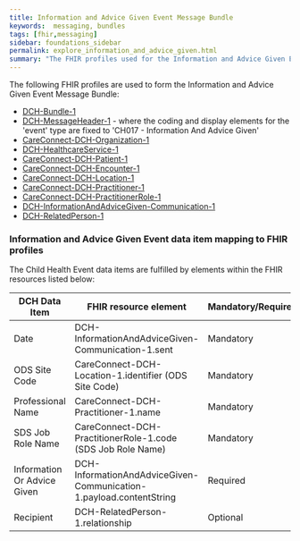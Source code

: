 ```yaml
---
title: Information and Advice Given Event Message Bundle
keywords:  messaging, bundles
tags: [fhir,messaging]
sidebar: foundations_sidebar
permalink: explore_information_and_advice_given.html
summary: "The FHIR profiles used for the Information and Advice Given Event Message Bundle"
---
```


The following FHIR profiles are used to form the Information and Advice Given Event Message Bundle:

- [DCH-Bundle-1](https://fhir.nhs.uk/STU3/StructureDefinition/DCH-Bundle-1)
- [DCH-MessageHeader-1](https://fhir.nhs.uk/STU3/StructureDefinition/DCH-MessageHeader-1) - where the coding and display elements for the 'event' type are fixed to 'CH017 - Information And Advice Given'
- [CareConnect-DCH-Organization-1](https://fhir.nhs.uk/STU3/StructureDefinition/CareConnect-DCH-Organization-1)
- [DCH-HealthcareService-1](https://fhir.nhs.uk/STU3/StructureDefinition/DCH-HealthcareService-1)
- [CareConnect-DCH-Patient-1](https://fhir.nhs.uk/STU3/StructureDefinition/CareConnect-DCH-Patient-1)
- [CareConnect-DCH-Encounter-1](https://fhir.nhs.uk/STU3/StructureDefinition/CareConnect-DCH-Encounter-1)
- [CareConnect-DCH-Location-1](https://fhir.nhs.uk/STU3/StructureDefinition/CareConnect-DCH-Location-1)
- [CareConnect-DCH-Practitioner-1](https://fhir.nhs.uk/STU3/StructureDefinition/CareConnect-DCH-Practitioner-1)
- [CareConnect-DCH-PractitionerRole-1](https://fhir.nhs.uk/STU3/StructureDefinition/CareConnect-DCH-PractitionerRole-1)
- [DCH-InformationAndAdviceGiven-Communication-1](https://fhir.nhs.uk/STU3/StructureDefinition/DCH-InformationAndAdviceGiven-Communication-1)
- [DCH-RelatedPerson-1](https://fhir.nhs.uk/STU3/StructureDefinition/DCH-RelatedPerson-1)


### Information and Advice Given Event data item mapping to FHIR profiles ###

The Child Health Event data items are fulfilled by elements within the FHIR resources listed below:

| DCH Data Item               | FHIR resource element                                               | Mandatory/Required/Optional |
|-----------------------------|---------------------------------------------------------------------|-----------------------------|
| Date                        | DCH-InformationAndAdviceGiven-Communication-1.sent                            | Mandatory                   |
| ODS Site Code               | CareConnect-DCH-Location-1.identifier (ODS Site Code)               | Mandatory                   |
| Professional Name           | CareConnect-DCH-Practitioner-1.name                                 | Mandatory                   |
| SDS Job Role Name           | CareConnect-DCH-PractitionerRole-1.code (SDS Job Role Name) 		| Mandatory                   |
| Information Or Advice Given | DCH-InformationAndAdviceGiven-Communication-1.payload.contentString  | Required                    |
| Recipient                   | DCH-RelatedPerson-1.relationship                                    | Optional                    |